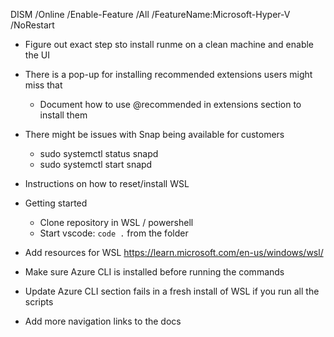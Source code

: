 DISM /Online /Enable-Feature /All /FeatureName:Microsoft-Hyper-V /NoRestart

* Figure out exact step sto install runme on a clean machine and enable the UI
* There is a pop-up for installing recommended extensions users might miss that
    * Document how to use @recommended in extensions section to install them

* There might be issues with Snap being available for customers
    * sudo systemctl status snapd
    * sudo systemctl start snapd

* Instructions on how to reset/install WSL

* Getting started 
    * Clone repository in WSL / powershell
    * Start vscode: ```code .``` from the folder

* Add resources for WSL https://learn.microsoft.com/en-us/windows/wsl/
* Make sure Azure CLI is installed before running the commands
* Update Azure CLI section fails in a fresh install of WSL if you run all the scripts

* Add more navigation links to the docs